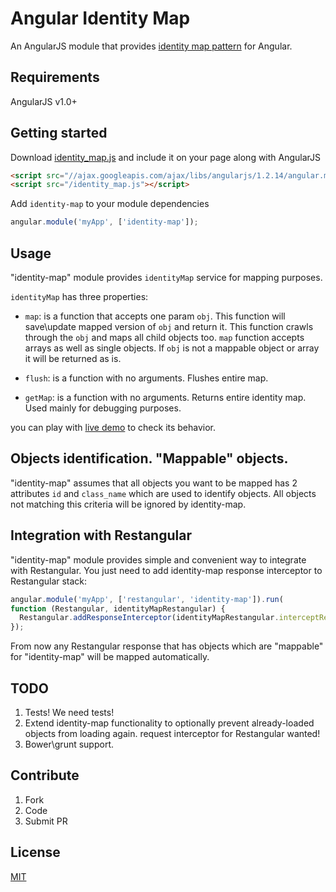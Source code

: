 # Angular Identity Map
An AngularJS module that provides [identity map pattern](http://en.wikipedia.org/wiki/Identity_map_pattern) for Angular.

## Requirements

AngularJS v1.0+

## Getting started

Download [identity_map.js](https://raw.githubusercontent.com/pluff/angular-identitymap/master/identity_map.js) and include it on your page along with AngularJS
```html
<script src="//ajax.googleapis.com/ajax/libs/angularjs/1.2.14/angular.min.js"></script>
<script src="/identity_map.js"></script>
```
Add `identity-map` to your module dependencies
```javascript
angular.module('myApp', ['identity-map']);
```

## Usage

"identity-map" module provides `identityMap` service for mapping purposes.

`identityMap` has three properties:

+ `map`: is a function that accepts one param `obj`. This function will save\update mapped version of `obj` and return it.
This function crawls through the `obj` and maps all child objects too. `map` function accepts arrays as well as single objects.
If `obj` is not a mappable object or array it will be returned as is.

+ `flush`: is a function with no arguments. Flushes entire map.
+ `getMap`: is a function with no arguments. Returns entire identity map. Used mainly for debugging purposes.

you can play with [live demo](http://plnkr.co/edit/hkzl2VDKrJq4s1cyjdZg?p=preview) to check its behavior.

## Objects identification. "Mappable" objects.

"identity-map" assumes that all objects you want to be mapped has 2 attributes `id` and `class_name` which are used to identify objects.
All objects not matching this criteria will be ignored by identity-map.

## Integration with Restangular

"identity-map" module provides simple and convenient way to integrate with Restangular.
You just need to add identity-map response interceptor to Restangular stack:
```javascript
angular.module('myApp', ['restangular', 'identity-map']).run(
function (Restangular, identityMapRestangular) {
  Restangular.addResponseInterceptor(identityMapRestangular.interceptResponse);
});
```
From now any Restangular response that has objects which are "mappable" for "identity-map" will be mapped automatically.


## TODO

1. Tests! We need tests!
1. Extend identity-map functionality to optionally prevent already-loaded objects from loading again. request interceptor for Restangular wanted!
1. Bower\grunt support.

## Contribute

1. Fork
2. Code
3. Submit PR

## License

[MIT](https://raw.githubusercontent.com/pluff/angular-identitymap/master/LICENSE)


